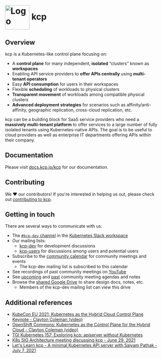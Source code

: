 # <img alt="Logo" width="80px" src="./contrib/logo/blue-green.png" style="vertical-align: middle;" /> kcp

## Overview

kcp is a Kubernetes-like control plane focusing on:

- A **control plane** for many independent, **isolated** “clusters” known as **workspaces**
- Enabling API service providers to **offer APIs centrally** using **multi-tenant operators**
- Easy **API consumption** for users in their workspaces
- Flexible **scheduling** of workloads to physical clusters
- **Transparent movement** of workloads among compatible physical clusters
- **Advanced deployment strategies** for scenarios such as affinity/anti-affinity, geographic replication, cross-cloud
  replication, etc.

kcp can be a building block for SaaS service providers who need a **massively multi-tenant platform** to offer services
to a large number of fully isolated tenants using Kubernetes-native APIs. The goal is to be useful to cloud
providers as well as enterprise IT departments offering APIs within their company.

## Documentation

Please visit [docs.kcp.io/kcp](https://docs.kcp.io/kcp) for our documentation.

## Contributing

We ❤️ our contributors! If you're interested in helping us out, please check out [contributing to kcp](https://docs.kcp.io/kcp/main/en/CONTRIBUTING).

## Getting in touch

There are several ways to communicate with us:

- The [`#kcp-dev` channel](https://app.slack.com/client/T09NY5SBT/C021U8WSAFK) in the [Kubernetes Slack workspace](https://slack.k8s.io)
- Our mailing lists:
    - [kcp-dev](https://groups.google.com/g/kcp-dev) for development discussions
    - [kcp-users](https://groups.google.com/g/kcp-users) for discussions among users and potential users
- Subscribe to the [community calendar](https://calendar.google.com/calendar/embed?src=ujjomvk4fa9fgdaem32afgl7g0%40group.calendar.google.com) for community meetings and events
    - The kcp-dev mailing list is subscribed to this calendar
- See recordings of past community meetings on [YouTube](https://www.youtube.com/channel/UCfP_yS5uYix0ppSbm2ltS5Q)
- See [upcoming](https://github.com/kcp-dev/kcp/issues?q=is%3Aissue+is%3Aopen+label%3Acommunity-meeting) and [past](https://github.com/kcp-dev/kcp/issues?q=is%3Aissue+label%3Acommunity-meeting+is%3Aclosed) community meeting agendas and notes
- Browse the [shared Google Drive](https://drive.google.com/drive/folders/1FN7AZ_Q1CQor6eK0gpuKwdGFNwYI517M?usp=sharing) to share design docs, notes, etc.
    - Members of the kcp-dev mailing list can view this drive

## Additional references

- [KubeCon EU 2021: Kubernetes as the Hybrid Cloud Control Plane Keynote - Clayton Coleman (video)](https://www.youtube.com/watch?v=oaPBYUfdFE8)
- [OpenShift Commons: Kubernetes as the Control Plane for the Hybrid Cloud - Clayton Coleman (video)](https://www.youtube.com/watch?v=Y3Y11Aj_01I)
- [TGI Kubernetes 157: Exploring kcp: apiserver without Kubernetes](https://youtu.be/FD_kY3Ey2pI)
- [K8s SIG Architecture meeting discussing kcp - June 29, 2021](https://www.youtube.com/watch?v=YrdAYoo-UQQ)
- [Let's Learn kcp - A minimal Kubernetes API server with Saiyam Pathak - July 7, 2021](https://www.youtube.com/watch?v=M4mn_LlCyzk)
